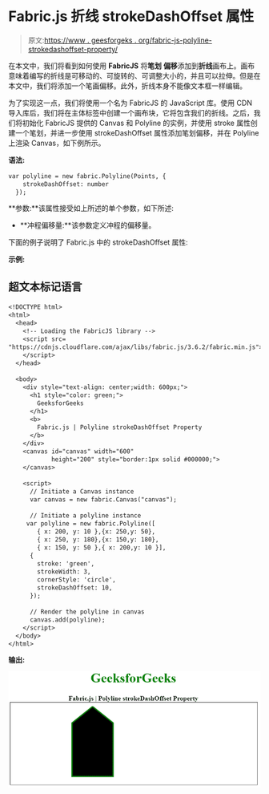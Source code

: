 # Fabric.js 折线 strokeDashOffset 属性

> 原文:[https://www . geesforgeks . org/fabric-js-polyline-strokedashoffset-property/](https://www.geeksforgeeks.org/fabric-js-polyline-strokedashoffset-property/)

在本文中，我们将看到如何使用 **FabricJS** 将**笔划** **偏移**添加到**折线**画布上。画布意味着编写的折线是可移动的、可旋转的、可调整大小的，并且可以拉伸。但是在本文中，我们将添加一个笔画偏移。此外，折线本身不能像文本框一样编辑。

为了实现这一点，我们将使用一个名为 FabricJS 的 JavaScript 库。使用 CDN 导入库后，我们将在主体标签中创建一个画布块，它将包含我们的折线。之后，我们将初始化 FabricJS 提供的 Canvas 和 Polyline 的实例，并使用 stroke 属性创建一个笔划，并进一步使用 strokeDashOffset 属性添加笔划偏移，并在 Polyline 上渲染 Canvas，如下例所示。

**语法:**

```
var polyline = new fabric.Polyline(Points, {  
    strokeDashOffset: number
  });  
```

**参数:**该属性接受如上所述的单个参数，如下所述:

*   **冲程偏移量:**该参数定义冲程的偏移量。

下面的例子说明了 Fabric.js 中的 strokeDashOffset 属性:

**示例:**

## 超文本标记语言

```
<!DOCTYPE html> 
<html> 
  <head> 
    <!-- Loading the FabricJS library -->
    <script src= 
"https://cdnjs.cloudflare.com/ajax/libs/fabric.js/3.6.2/fabric.min.js"> 
    </script> 
  </head> 

  <body> 
    <div style="text-align: center;width: 600px;"> 
      <h1 style="color: green;"> 
        GeeksforGeeks 
      </h1> 
      <b> 
        Fabric.js | Polyline strokeDashOffset Property 
      </b> 
    </div> 
    <canvas id="canvas" width="600"
            height="200" style="border:1px solid #000000;"> 
    </canvas> 

    <script> 
      // Initiate a Canvas instance 
      var canvas = new fabric.Canvas("canvas"); 

      // Initiate a polyline instance 
     var polyline = new fabric.Polyline([ 
        { x: 200, y: 10 },{x: 250,y: 50}, 
        { x: 250, y: 180},{x: 150,y: 180}, 
        { x: 150, y: 50 },{ x: 200,y: 10 }], 
      { 
        stroke: 'green',  
        strokeWidth: 3,  
        cornerStyle: 'circle',  
        strokeDashOffset: 10,   
      }); 

      // Render the polyline in canvas 
      canvas.add(polyline); 
    </script> 
  </body> 
</html>
```

**输出:**

![](img/148cf4871f8bcd77a86cbd139701a52c.png)
